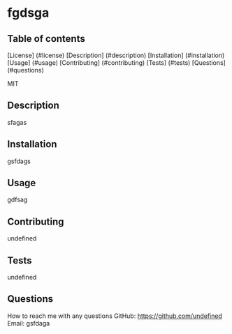 # fgdsga

  ## Table of contents
  [License] (#license)
  [Description] (#description)
  [Installation] (#installation)
  [Usage] (#usage)
  [Contributing] (#contributing)
  [Tests] (#tests)
  [Questions] (#questions)


  MIT

  ## Description
  sfagas

  ## Installation
  gsfdags

  ## Usage
  gdfsag

  ## Contributing
  undefined

  ## Tests
  undefined

  ## Questions
  How to reach me with any questions
  GitHub: https://github.com/undefined
  Email: gsfdaga


